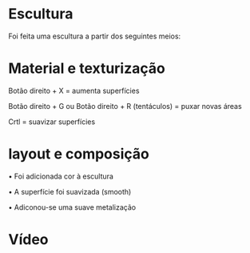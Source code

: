# Escultura

Foi feita uma escultura a partir dos seguintes meios:

# Material e texturização

Botão direito + X = aumenta superfícies

Botão direito + G ou Botão direito + R (tentáculos) = puxar novas áreas 

Crtl = suavizar superfícies

# layout e composição

• Foi adicionada cor à escultura 

• A superfície foi suavizada (smooth)

• Adiconou-se uma suave metalização 

# Vídeo


